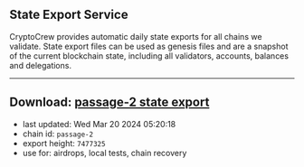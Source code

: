 ## State Export Service
CryptoCrew provides automatic daily state exports for all chains we validate. State export files can be used as genesis files and are a snapshot of the current blockchain state, including all validators, accounts, balances and delegations.

---
**Download: [passage-2 state export](https://dl-eu2.ccvalidators.com/SERVICE/passage/passage-2_export_7477325.json)**
---

- last updated: Wed Mar 20 2024 05:20:18
- chain id: `passage-2`
- export height: `7477325`
- use for: airdrops, local tests, chain recovery
